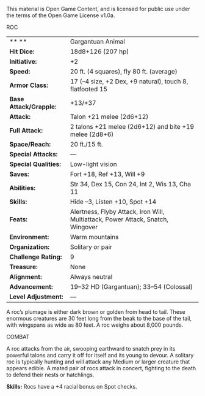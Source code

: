 This material is Open Game Content, and is licensed for public use under
the terms of the Open Game License v1.0a.

ROC

|                          |                                                                                  |
|--------------------------|----------------------------------------------------------------------------------|
| ** **                    | Gargantuan Animal                                                                |
| **Hit Dice:**            | 18d8+126 (207 hp)                                                                |
| **Initiative:**          | +2                                                                               |
| **Speed:**               | 20 ft. (4 squares), fly 80 ft. (average)                                         |
| **Armor Class:**         | 17 (–4 size, +2 Dex, +9 natural), touch 8, flatfooted 15                         |
| **Base Attack/Grapple:** | +13/+37                                                                          |
| **Attack:**              | Talon +21 melee (2d6+12)                                                         |
| **Full Attack:**         | 2 talons +21 melee (2d6+12) and bite +19 melee (2d8+6)                           |
| **Space/Reach:**         | 20 ft./15 ft.                                                                    |
| **Special Attacks:**     | —                                                                                |
| **Special Qualities:**   | Low-light vision                                                                 |
| **Saves:**               | Fort +18, Ref +13, Will +9                                                       |
| **Abilities:**           | Str 34, Dex 15, Con 24, Int 2, Wis 13, Cha 11                                    |
| **Skills:**              | Hide –3, Listen +10, Spot +14                                                    |
| **Feats:**               | Alertness, Flyby Attack, Iron Will, Multiattack, Power Attack, Snatch, Wingover  |
| **Environment:**         | Warm mountains                                                                   |
| **Organization:**        | Solitary or pair                                                                 |
| **Challenge Rating:**    | 9                                                                                |
| **Treasure:**            | None                                                                             |
| **Alignment:**           | Always neutral                                                                   |
| **Advancement:**         | 19–32 HD (Gargantuan); 33–54 (Colossal)                                          |
| **Level Adjustment:**    | —                                                                                |

A roc’s plumage is either dark brown or golden from head to tail. These
enormous creatures are 30 feet long from the beak to the base of the
tail, with wingspans as wide as 80 feet. A roc weighs about 8,000
pounds.

COMBAT

A roc attacks from the air, swooping earthward to snatch prey in its
powerful talons and carry it off for itself and its young to devour. A
solitary roc is typically hunting and will attack any Medium or larger
creature that appears edible. A mated pair of rocs attack in concert,
fighting to the death to defend their nests or hatchlings.

**Skills:** Rocs have a +4 racial bonus on Spot checks.
